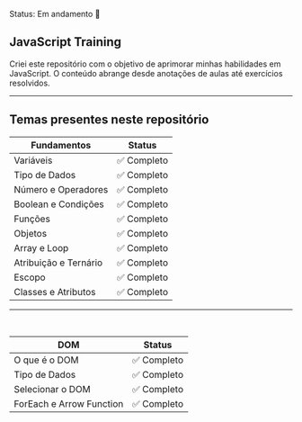 Status: Em andamento 🚧

## JavaScript Training

Criei este repositório com o objetivo de aprimorar minhas habilidades em JavaScript. O conteúdo abrange desde anotações de aulas até exercícios resolvidos.

<hr/>

## Temas presentes neste repositório

| Fundamentos           | Status      |
| --------------------- | ----------- |
| Variáveis             | ✅ Completo |
| Tipo de Dados         | ✅ Completo |
| Número e Operadores   | ✅ Completo |
| Boolean e Condições   | ✅ Completo |
| Funções               | ✅ Completo |
| Objetos               | ✅ Completo |
| Array e Loop          | ✅ Completo |
| Atribuição e Ternário | ✅ Completo |
| Escopo                | ✅ Completo |
| Classes e Atributos   | ✅ Completo |

<hr/>
<br/>

| DOM                      | Status      |
| ------------------------ | ----------- |
| O que é o DOM            | ✅ Completo |
| Tipo de Dados            | ✅ Completo |
| Selecionar o DOM         | ✅ Completo |
| ForEach e Arrow Function | ✅ Completo |
